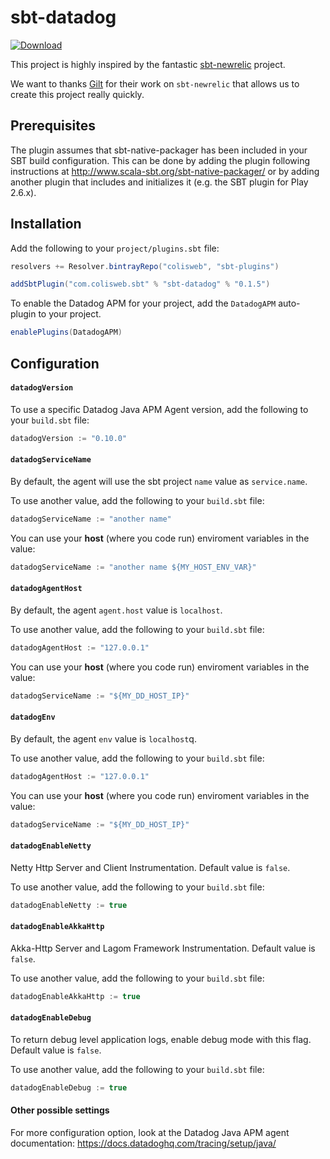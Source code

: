 # sbt-datadog

[ ![Download](https://api.bintray.com/packages/colisweb/sbt-plugins/sbt-datadog/images/download.svg) ](https://bintray.com/colisweb/sbt-plugins/sbt-datadog/_latestVersion)

This project is highly inspired by the fantastic [sbt-newrelic](https://github.com/gilt/sbt-newrelic) project.

We want to thanks [Gilt](http://tech.gilt.com) for their work on `sbt-newrelic` that allows us to create this project really quickly.

Prerequisites
-------------

The plugin assumes that sbt-native-packager has been included in your SBT build configuration.
This can be done by adding the plugin following instructions at http://www.scala-sbt.org/sbt-native-packager/ or by adding
another plugin that includes and initializes it (e.g. the SBT plugin for Play 2.6.x).


Installation
------------

Add the following to your `project/plugins.sbt` file:

```scala
resolvers += Resolver.bintrayRepo("colisweb", "sbt-plugins")

addSbtPlugin("com.colisweb.sbt" % "sbt-datadog" % "0.1.5")
```

To enable the Datadog APM for your project, add the `DatadogAPM` auto-plugin to your project.

```scala
enablePlugins(DatadogAPM)
```

Configuration
-------------

#### `datadogVersion`

To use a specific Datadog Java APM Agent version, add the following to your `build.sbt` file:

```scala
datadogVersion := "0.10.0"
```

#### `datadogServiceName`

By default, the agent will use the sbt project `name` value as `service.name`. 

To use another value, add the following to your `build.sbt` file:

```scala
datadogServiceName := "another name"
```

You can use your **host** (where you code run) enviroment variables in the value:  

```scala
datadogServiceName := "another name ${MY_HOST_ENV_VAR}"
```

#### `datadogAgentHost`

By default, the agent `agent.host` value is `localhost`.

To use another value, add the following to your `build.sbt` file:

```scala
datadogAgentHost := "127.0.0.1"
```

You can use your **host** (where you code run) enviroment variables in the value:  

```scala
datadogServiceName := "${MY_DD_HOST_IP}"
```

#### `datadogEnv`

By default, the agent `env` value is `localhost`q.

To use another value, add the following to your `build.sbt` file:

```scala
datadogAgentHost := "127.0.0.1"
```

You can use your **host** (where you code run) enviroment variables in the value:  

```scala
datadogServiceName := "${MY_DD_HOST_IP}"
```

#### `datadogEnableNetty`

Netty Http Server and Client Instrumentation. Default value is `false`.

To use another value, add the following to your `build.sbt` file:

```scala
datadogEnableNetty := true
```

#### `datadogEnableAkkaHttp`

Akka-Http Server and Lagom Framework Instrumentation. Default value is `false`.

To use another value, add the following to your `build.sbt` file:

```scala
datadogEnableAkkaHttp := true
```

#### `datadogEnableDebug`

To return debug level application logs, enable debug mode with this flag. Default value is `false`.

To use another value, add the following to your `build.sbt` file:

```scala
datadogEnableDebug := true
```


#### Other possible settings

For more configuration option, look at the Datadog Java APM agent documentation: https://docs.datadoghq.com/tracing/setup/java/